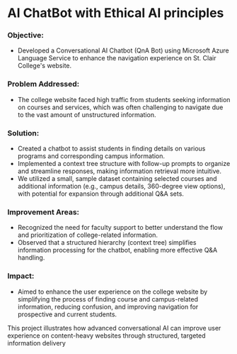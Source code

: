 # AI ChatBot with Ethical AI principles

### Objective: 
- Developed a Conversational AI Chatbot (QnA Bot) using Microsoft Azure Language Service to enhance the navigation experience on St. Clair College's website.

### Problem Addressed: 
- The college website faced high traffic from students seeking information on courses and services, which was often challenging to navigate due to the vast amount of unstructured information.

### Solution:
- Created a chatbot to assist students in finding details on various programs and corresponding campus information.
- Implemented a context tree structure with follow-up prompts to organize and streamline responses, making information retrieval more intuitive.
- We utilized a small, sample dataset containing selected courses and additional information (e.g., campus details, 360-degree view options), with potential for expansion through additional Q&A sets.

### Improvement Areas:
- Recognized the need for faculty support to better understand the flow and prioritization of college-related information.
- Observed that a structured hierarchy (context tree) simplifies information processing for the chatbot, enabling more effective Q&A handling.

### Impact: 
- Aimed to enhance the user experience on the college website by simplifying the process of finding course and campus-related information, reducing confusion, and improving navigation for prospective and current students.

This project illustrates how advanced conversational AI can improve user experience on content-heavy websites through structured, targeted information delivery
